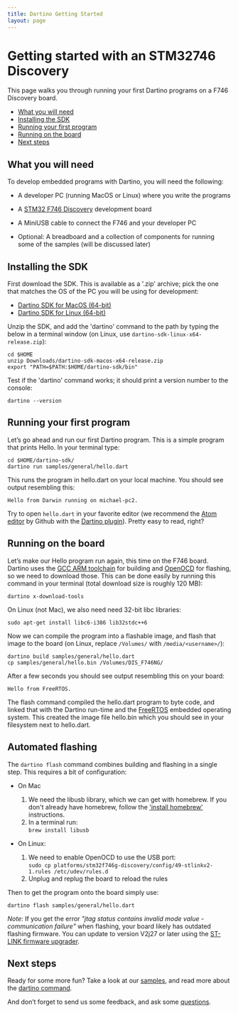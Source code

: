 ```yaml
---
title: Dartino Getting Started
layout: page
---
```


# Getting started with an STM32746 Discovery

This page walks you through running your first Dartino programs on a F746
Discovery board.

* [What you will need](#what-you-will-need)
* [Installing the SDK](#installing-the-sdk)
* [Running your first program](#running-your-first-program)
* [Running on the board](#running-on-the-board)
* [Next steps](#next-steps)

## What you will need

To develop embedded programs with Dartino, you will need the following:

* A developer PC (running MacOS or Linux) where you write the programs

* A [STM32 F746 Discovery](http://www.st.com/content/st_com/en/products/evaluation-tools/product-evaluation-tools/mcu-eval-tools/stm32-mcu-eval-tools/stm32-mcu-discovery-kits/32f746gdiscovery.html) development
board

* A MiniUSB cable to connect the F746 and your developer PC

* Optional: A breadboard and a collection of components for running some of
 the samples (will be discussed later)

## Installing the SDK

First download the SDK. This is available as a '.zip' archive; pick the one that
matches the OS of the PC you will be using for development:

* <a href="https://storage.googleapis.com/dartino-archive/channels/dev/release/latest/sdk/dartino-sdk-macos-x64-release.zip"
onclick="ga('send', 'event', 'Downloads', 'MacOS SDK');">Dartino SDK for MacOS (64-bit)</a>
* <a href="https://storage.googleapis.com/dartino-archive/channels/dev/release/latest/sdk/dartino-sdk-linux-x64-release.zip"
onclick="ga('send', 'event', 'Downloads', 'Linux SDK');">Dartino SDK for Linux (64-bit)</a>

Unzip the SDK, and add the 'dartino' command to the path by typing the below in
a terminal window (on Linux, use `dartino-sdk-linux-x64-release.zip`):

```
cd $HOME
unzip Downloads/dartino-sdk-macos-x64-release.zip
export "PATH=$PATH:$HOME/dartino-sdk/bin"
```

Test if the 'dartino' command works; it should print a version number to the
console:

```
dartino --version
```

## Running your first program

Let’s go ahead and run our first Dartino program. This is a simple program that
prints Hello. In your terminal type:

```
cd $HOME/dartino-sdk/
dartino run samples/general/hello.dart
```

This runs the program in hello.dart on your local machine. You should see output
resembling this:

```
Hello from Darwin running on michael-pc2.
```

Try to open `hello.dart` in your favorite editor (we recommend the [Atom
editor](https://atom.io/) by Github with the
[Dartino plugin](https://atom.io/packages/dartino)). Pretty easy to read, right?

## Running on the board

Let’s make our Hello program run again, this time on the F746 board. Dartino
uses the [GCC ARM toolchain](https://launchpad.net/gcc-arm-embedded) for
building and [OpenOCD](http://openocd.org/) for flashing, so we need to download
those. This can be done easily by running this command in your terminal (total
download size is roughly 120 MB):

```
dartino x-download-tools
```

On Linux (not Mac), we also need need 32-bit libc libraries:

```
sudo apt-get install libc6-i386 lib32stdc++6
```

Now we can compile the program into a flashable image, and flash that image
to the board (on Linux, replace `/Volumes/` with `/media/<username>/`):

```
dartino build samples/general/hello.dart
cp samples/general/hello.bin /Volumes/DIS_F746NG/
```

After a few seconds you should see output resembling this on your board:

```
Hello from FreeRTOS.
```

The flash command compiled the hello.dart program to byte code, and linked that
with the Dartino run-time and the [FreeRTOS](http://www.freertos.org/) embedded
operating system. This created the image file hello.bin which you should see in
your filesystem next to hello.dart.

## Automated flashing

The `dartino flash` command combines building and flashing in a single step.
This requires a bit of configuration:

* On Mac
  1. We need the libusb library, which we can get with homebrew. If you
 don't already have homebrew, follow the ['install homebrew'](http://brew.sh/)
 instructions.
  1. In a terminal run:
  <br>`brew install libusb`

* On Linux:
  1. We need to enable OpenOCD to use the USB port:
  <br>`sudo cp platforms/stm32f746g-discovery/config/49-stlinkv2-1.rules /etc/udev/rules.d`
  1. Unplug and replug the board to reload the rules

Then to get the program onto the board simply use:

```
dartino flash samples/general/hello.dart
```

*Note*: If you get the error *"jtag status contains invalid mode value -
communication failure"* when flashing, your board likely has outdated flashing
firmware. You can update to version V2j27 or later using the [ST-LINK firmware
upgrader](http://www.st.com/content/st_com/en/products/embedded-software/development-tool-software/stsw-link007.html).

## Next steps

Ready for some more fun? Take a look at our
[samples](/samples/stm32f746disco/), and read more about the [dartino
command](/tool/).

And don’t forget to send us some feedback, and ask some [questions](/faq/).
